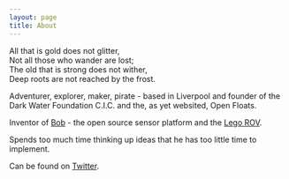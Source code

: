 ```yaml
---
layout: page
title: About
---
```


<p class="message">
  All that is gold does not glitter,<br/>
  Not all those who wander are lost;<br/>
  The old that is strong does not wither,<br/>
  Deep roots are not reached by the frost.<br/>
</p>

Adventurer, explorer, maker, pirate - based in Liverpool and founder of the Dark Water Foundation C.I.C. and the, as yet websited, Open Floats.

Inventor of [Bob](https://openexplorer.com/expedition/buildingbobs) - the open source sensor platform and the [Lego ROV](http://oomlout.co.uk/blogs/news/36334721-focus-on-barry-gettys-dark-water-foundation-rov-workshop).

Spends too much time thinking up ideas that he has too little time to implement.

Can be found on [Twitter](https://twitter.com/shrkey).